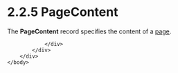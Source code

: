 <html dir="LTR" xmlns:mshelp="http://msdn.microsoft.com/mshelp" xmlns:ddue="http://ddue.schemas.microsoft.com/authoring/2003/5" xmlns:xlink="http://www.w3.org/1999/xlink" xmlns:tool="http://www.microsoft.com/tooltip">
    <head>
        <meta http-equiv="Content-Type" content="text/html; CHARSET=utf-8"></meta>
        <meta name="save" content="history"></meta>
        <title>2.2.5 PageContent</title>
        <xml>
            <mshelp:toctitle title="2.2.5 PageContent"></mshelp:toctitle>
            <mshelp:rltitle title="[MS-RPL]: PageContent"></mshelp:rltitle>
            <mshelp:keyword index="A" term="aa2a61ad-6000-40f6-8872-d79f21601b5b"></mshelp:keyword>
            <mshelp:attr name="DCSext.ContentType" value="open specification"></mshelp:attr>
            <mshelp:attr name="AssetID" value="aa2a61ad-6000-40f6-8872-d79f21601b5b"></mshelp:attr>
            <mshelp:attr name="TopicType" value="kbRef"></mshelp:attr>
            <mshelp:attr name="DCSext.Title" value="[MS-RPL]: PageContent" />
        </xml>
    </head>
    <body>
        <div id="header">
            <h1 class="heading">2.2.5 PageContent</h1>
        </div>
        <div id="mainSection">
            <div id="mainBody">
                <div id="allHistory" class="saveHistory"></div>
                <div id="sectionSection0" class="section" name="collapseableSection">
                    

<p>The <b>PageContent</b> record specifies the content of a <a href="75ae48f7-746b-4b41-919c-6699fa28b3ef.htm#gt_3fc5c511-d6ab-4b29-a286-90bca2d65763">page</a>.</p>


                </div>
            </div>
        </div>
    </body>
</html>